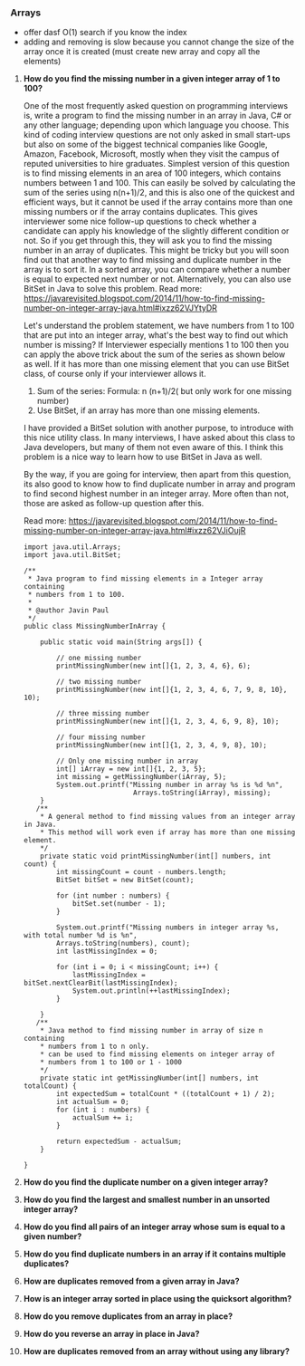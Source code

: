 ### Arrays 
- offer dasf O(1) search if you know the index
- adding and removing is slow because you cannot change the size of the array once it is created (must create new array and copy all the elements)

1. **How do you find the missing number in a given integer array of 1 to 100?**
    
    One of the most frequently asked question on programming interviews is, write a program to find the missing number in an array in Java, C# or any other language; depending upon which language you choose. This kind of coding interview questions are not only asked in small start-ups but also on some of the biggest technical companies like Google, Amazon, Facebook, Microsoft, mostly when they visit the campus of reputed universities to hire graduates. Simplest version of this question is to find missing elements in an area of 100 integers, which contains numbers between 1 and 100. This can easily be solved by calculating the sum of the series using n(n+1)/2, and this is also one of the quickest and efficient ways, but it cannot be used if the array contains more than one missing numbers or if the array contains duplicates.
    This gives interviewer some nice follow-up questions to check whether a candidate can apply his knowledge of the slightly different condition or not. So if you get through this, they will ask you to find the missing number in an array of duplicates. This might be tricky but you will soon find out that another way to find missing and duplicate number in the array is to sort it.
    In a sorted array, you can compare whether a number is equal to expected next number or not. Alternatively, you can also use BitSet in Java to solve this problem.
    Read more: https://javarevisited.blogspot.com/2014/11/how-to-find-missing-number-on-integer-array-java.html#ixzz62VJYtyDR
    
    Let's understand the problem statement, we have numbers from 1 to 100 that are put into an integer array, what's the best way to find out which number is missing? If Interviewer especially mentions 1 to 100 then you can apply the above trick about the sum of the series as shown below as well. If it has more than one missing element that you can use BitSet class, of course only if your interviewer allows it.

    1) Sum of the series: Formula: n (n+1)/2( but only work for one missing number)
    2) Use BitSet, if an array has more than one missing elements.

    I have provided a BitSet solution with another purpose, to introduce with this nice utility class. In many interviews, I have asked about this class to Java developers, but many of them not even aware of this. I think this problem is a nice way to learn how to use BitSet in Java as well.

    By the way, if you are going for interview, then apart from this question, its also good to know how to find duplicate number in array and program to find second highest number in an integer array. More often than not, those are asked as follow-up question after this.

    Read more: https://javarevisited.blogspot.com/2014/11/how-to-find-missing-number-on-integer-array-java.html#ixzz62VJiOujR
    
    ```
    import java.util.Arrays;
    import java.util.BitSet;

    /**
     * Java program to find missing elements in a Integer array containing 
     * numbers from 1 to 100.
     *
     * @author Javin Paul
     */
    public class MissingNumberInArray {

        public static void main(String args[]) {

            // one missing number
            printMissingNumber(new int[]{1, 2, 3, 4, 6}, 6);

            // two missing number
            printMissingNumber(new int[]{1, 2, 3, 4, 6, 7, 9, 8, 10}, 10);

            // three missing number
            printMissingNumber(new int[]{1, 2, 3, 4, 6, 9, 8}, 10);

            // four missing number
            printMissingNumber(new int[]{1, 2, 3, 4, 9, 8}, 10);

            // Only one missing number in array
            int[] iArray = new int[]{1, 2, 3, 5};
            int missing = getMissingNumber(iArray, 5);
            System.out.printf("Missing number in array %s is %d %n", 
                               Arrays.toString(iArray), missing);
        }
       /**
        * A general method to find missing values from an integer array in Java.
        * This method will work even if array has more than one missing element.
        */
        private static void printMissingNumber(int[] numbers, int count) {
            int missingCount = count - numbers.length;
            BitSet bitSet = new BitSet(count);

            for (int number : numbers) {
                bitSet.set(number - 1);
            }

            System.out.printf("Missing numbers in integer array %s, with total number %d is %n",
            Arrays.toString(numbers), count);
            int lastMissingIndex = 0;

            for (int i = 0; i < missingCount; i++) {
                lastMissingIndex = bitSet.nextClearBit(lastMissingIndex);
                System.out.println(++lastMissingIndex);
            }

        }
       /**
        * Java method to find missing number in array of size n containing
        * numbers from 1 to n only.
        * can be used to find missing elements on integer array of 
        * numbers from 1 to 100 or 1 - 1000
        */
        private static int getMissingNumber(int[] numbers, int totalCount) {
            int expectedSum = totalCount * ((totalCount + 1) / 2);
            int actualSum = 0;
            for (int i : numbers) {
                actualSum += i;
            }

            return expectedSum - actualSum;
        }

    }
   ```
    
  
2. **How do you find the duplicate number on a given integer array?**

3. **How do you find the largest and smallest number in an unsorted integer array?**

4. **How do you find all pairs of an integer array whose sum is equal to a given number?**

5. **How do you find duplicate numbers in an array if it contains multiple duplicates?**

6. **How are duplicates removed from a given array in Java?**

7. **How is an integer array sorted in place using the quicksort algorithm?**

8. **How do you remove duplicates from an array in place?**

9. **How do you reverse an array in place in Java?**

10. **How are duplicates removed from an array without using any library?**
